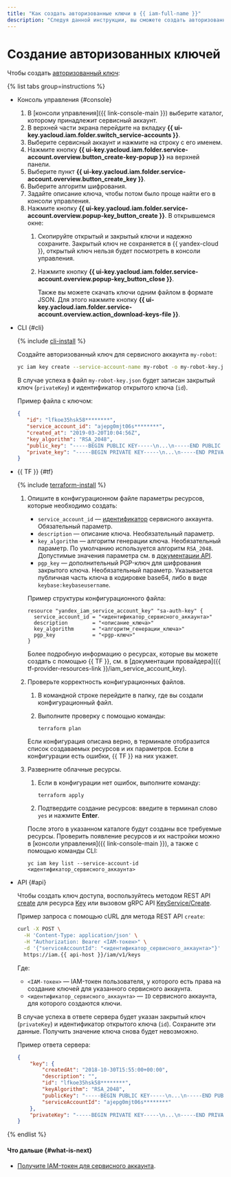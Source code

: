 ```yaml
---
title: "Как создать авторизованные ключи в {{ iam-full-name }}"
description: "Следуя данной инструкции, вы сможете создать авторизованные ключи." 
---
```


# Создание авторизованных ключей

Чтобы создать [авторизованный ключ](../../concepts/authorization/key.md):

{% list tabs group=instructions %}

- Консоль управления {#console}

  1. В [консоли управления]({{ link-console-main }}) выберите каталог, которому принадлежит сервисный аккаунт.
  1. В верхней части экрана перейдите на вкладку **{{ ui-key.yacloud.iam.folder.switch_service-accounts }}**.
  1. Выберите сервисный аккаунт и нажмите на строку с его именем.
  1. Нажмите кнопку **{{ ui-key.yacloud.iam.folder.service-account.overview.button_create-key-popup }}** на верхней панели.
  1. Выберите пункт **{{ ui-key.yacloud.iam.folder.service-account.overview.button_create_key }}**.
  1. Выберите алгоритм шифрования.
  1. Задайте описание ключа, чтобы потом было проще найти его в консоли управления.
  1. Нажмите кнопку **{{ ui-key.yacloud.iam.folder.service-account.overview.popup-key_button_create }}**. В открывшемся окне:
      1. Скопируйте открытый и закрытый ключи и надежно сохраните. Закрытый ключ не сохраняется в {{ yandex-cloud }}, открытый ключ нельзя будет посмотреть в консоли управления.
      1. Нажмите кнопку **{{ ui-key.yacloud.iam.folder.service-account.overview.popup-key_button_close }}**.
      
         Также вы можете скачать ключи одним файлом в формате JSON. Для этого нажмите кнопку **{{ ui-key.yacloud.iam.folder.service-account.overview.action_download-keys-file }}**.

- CLI {#cli}

  {% include [cli-install](../../../_includes/cli-install.md) %}

  Создайте авторизованный ключ для сервисного аккаунта `my-robot`:

  ```bash
  yc iam key create --service-account-name my-robot -o my-robot-key.json
  ```

  В случае успеха в файл `my-robot-key.json` будет записан закрытый ключ (`privateKey`) и идентификатор открытого ключа (`id`).

  Пример файла с ключом:

  ```json
  {
     "id": "lfkoe35hsk58********",
     "service_account_id": "ajepg0mjt06s********",
     "created_at": "2019-03-20T10:04:56Z",
     "key_algorithm": "RSA_2048",
     "public_key": "-----BEGIN PUBLIC KEY-----\n...\n-----END PUBLIC KEY-----\n",
     "private_key": "-----BEGIN PRIVATE KEY-----\n...\n-----END PRIVATE KEY-----\n"
  }
  ```

- {{ TF }} {#tf}

    {% include [terraform-install](../../../_includes/terraform-install.md) %}

    1. Опишите в конфигурационном файле параметры ресурсов, которые необходимо создать:

       * `service_account_id` — [идентификатор](../sa/get-id.md) сервисного аккаунта. Обязательный параметр.
       * `description` — описание ключа. Необязательный параметр.
       * `key_algorithm` — алгоритм генерации ключа. Необязательный параметр. По умолчанию используется алгоритм `RSA_2048`. Допустимые значения параметра см. в [документации API](../../api-ref/Key/index.md).
       * `pgp_key` — дополнительный PGP-ключ для шифрования закрытого ключа. Необязательный параметр. Указывается публичная часть ключа в кодировке base64, либо в виде `keybase:keybaseusername`.

       Пример структуры конфигурационного файла:

       ```
       resource "yandex_iam_service_account_key" "sa-auth-key" {
         service_account_id = "<идентификатор_сервисного_аккаунта>"
         description        = "<описание_ключа>"
         key_algorithm      = "<алгоритм_генерации_ключа>"
         pgp_key            = "<pgp-ключ>"
       }
       ```

       Более подробную информацию о ресурсах, которые вы можете создать с помощью {{ TF }}, см. в [документации провайдера]({{ tf-provider-resources-link }}/iam_service_account_key).

    1. Проверьте корректность конфигурационных файлов.

       1. В командной строке перейдите в папку, где вы создали конфигурационный файл.
       1. Выполните проверку с помощью команды:

          ```
          terraform plan
          ```

       Если конфигурация описана верно, в терминале отобразится список создаваемых ресурсов и их параметров. Если в конфигурации есть ошибки, {{ TF }} на них укажет.

    1. Разверните облачные ресурсы.

       1. Если в конфигурации нет ошибок, выполните команду:

          ```
          terraform apply
          ```

       1. Подтвердите создание ресурсов: введите в терминал слово `yes` и нажмите **Enter**.

       После этого в указанном каталоге будут созданы все требуемые ресурсы. Проверить появление ресурсов и их настройки можно в [консоли управления]({{ link-console-main }}), а также с помощью команды CLI:

       ```
       yc iam key list --service-account-id <идентификатор_сервисного_аккаунта>
       ```

- API {#api}

  Чтобы создать ключ доступа, воспользуйтесь методом REST API [create](../../api-ref/Key/create.md) для ресурса [Key](../../api-ref/Key/index.md) или вызовом gRPC API [KeyService/Create](../../api-ref/grpc/key_service.md#Create).

  Пример запроса с помощью cURL для метода REST API `create`:

  ```bash
  curl -X POST \
    -H 'Content-Type: application/json' \
    -H "Authorization: Bearer <IAM-токен>" \
    -d '{"serviceAccountId": "<идентификатор_сервисного_аккаунта>"}' \
    https://iam.{{ api-host }}/iam/v1/keys
  ```

  Где:

  * `<IAM-токен>` — IAM-токен пользователя, у которого есть права на создание ключей для указанного сервисного аккаунта.
  * `<идентификатор_сервисного_аккаунта>` — `ID` сервисного аккаунта, для которого создаются ключи.

  В случае успеха в ответе сервера будет указан закрытый ключ (`privateKey`) и идентификатор открытого ключа (`id`). Сохраните эти данные. Получить значение ключа снова будет невозможно.

  Пример ответа сервера:

  ```json
  {
      "key": {
          "createdAt": "2018-10-30T15:55:00+00:00",
          "description": "",
          "id": "lfkoe35hsk58********",
          "keyAlgorithm": "RSA_2048",
          "publicKey": "-----BEGIN PUBLIC KEY-----\n...\n-----END PUBLIC KEY-----\n",
          "serviceAccountId": "ajepg0mjt06s********"
      },
      "privateKey": "-----BEGIN PRIVATE KEY-----\n...\n-----END PRIVATE KEY-----\n"
  }
  ```

{% endlist %}

#### Что дальше {#what-is-next}

* [Получите IAM-токен для сервисного аккаунта](../iam-token/create-for-sa.md).